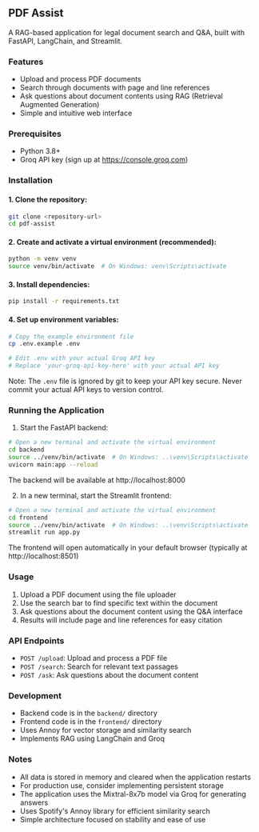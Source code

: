 ## PDF Assist

A RAG-based application for legal document search and Q&A, built with FastAPI, LangChain, and Streamlit.

### Features
- Upload and process PDF documents
- Search through documents with page and line references
- Ask questions about document contents using RAG (Retrieval Augmented Generation)
- Simple and intuitive web interface

### Prerequisites
- Python 3.8+
- Groq API key (sign up at https://console.groq.com)

### Installation

#### 1. Clone the repository:
```bash
git clone <repository-url>
cd pdf-assist
```

#### 2. Create and activate a virtual environment (recommended):
```bash
python -m venv venv
source venv/bin/activate  # On Windows: venv\Scripts\activate
```

#### 3. Install dependencies:
```bash
pip install -r requirements.txt
```

#### 4. Set up environment variables:
```bash
# Copy the example environment file
cp .env.example .env

# Edit .env with your actual Groq API key
# Replace 'your-groq-api-key-here' with your actual API key
```

Note: The `.env` file is ignored by git to keep your API key secure. Never commit your actual API keys to version control.

### Running the Application

1. Start the FastAPI backend:
```bash
# Open a new terminal and activate the virtual environment
cd backend
source ../venv/bin/activate  # On Windows: ..\venv\Scripts\activate
uvicorn main:app --reload
```
The backend will be available at http://localhost:8000

2. In a new terminal, start the Streamlit frontend:
```bash
# Open a new terminal and activate the virtual environment
cd frontend
source ../venv/bin/activate  # On Windows: ..\venv\Scripts\activate
streamlit run app.py
```
The frontend will open automatically in your default browser (typically at http://localhost:8501)

### Usage

1. Upload a PDF document using the file uploader
2. Use the search bar to find specific text within the document
3. Ask questions about the document content using the Q&A interface
4. Results will include page and line references for easy citation

### API Endpoints

- `POST /upload`: Upload and process a PDF file
- `POST /search`: Search for relevant text passages
- `POST /ask`: Ask questions about the document content

### Development

- Backend code is in the `backend/` directory
- Frontend code is in the `frontend/` directory
- Uses Annoy for vector storage and similarity search
- Implements RAG using LangChain and Groq

### Notes

- All data is stored in memory and cleared when the application restarts
- For production use, consider implementing persistent storage
- The application uses the Mixtral-8x7b model via Groq for generating answers
- Uses Spotify's Annoy library for efficient similarity search
- Simple architecture focused on stability and ease of use
